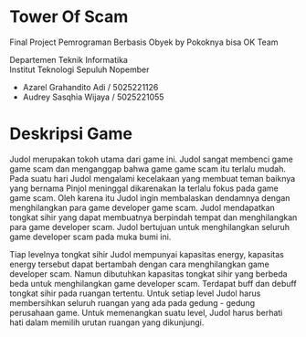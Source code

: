# Tower Of Scam
Final Project Pemrograman Berbasis Obyek 
by Pokoknya bisa OK Team

Departemen Teknik Informatika
<br>Institut Teknologi Sepuluh Nopember

- Azarel Grahandito Adi / 5025221126
- Audrey Sasqhia Wijaya / 5025221055

# Deskripsi Game
Judol merupakan tokoh utama dari game ini. Judol sangat membenci game game scam dan menganggap bahwa game game scam itu terlalu mudah. Pada suatu hari Judol mengalami kecelakaan yang membuat teman baiknya yang bernama Pinjol meninggal dikarenakan Ia terlalu fokus pada game game scam. Oleh karena itu Judol ingin membalaskan dendamnya dengan menghilangkan para game developer game scam. Judol mendapatkan tongkat sihir yang dapat membuatnya berpindah tempat dan menghilangkan para game developer scam. Judol bertujuan untuk menghilangkan seluruh game developer scam pada muka bumi ini. 

Tiap levelnya tongkat sihir Judol mempunyai kapasitas energy, kapasitas energy tersebut dapat bertambah dengan cara menghilangkan game developer scam. Namun dibutuhkan kapasitas tongkat sihir yang berbeda beda untuk menghilangkan game developer scam. Terdapat buff dan debuff tongkat sihir pada ruangan tertentu. Untuk setiap level Judol harus membersihkan seluruh ruangan yang ada pada gedung - gedung perusahaan game. Untuk memenangkan suatu level, Judol harus berhati hati dalam memilih urutan ruangan yang dikunjungi.

